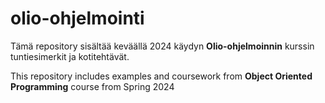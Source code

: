 # olio-ohjelmointi

Tämä repository sisältää keväällä 2024 käydyn **Olio-ohjelmoinnin** kurssin tuntiesimerkit ja kotitehtävät.

This repository includes examples and coursework from **Object Oriented Programming** course from Spring 2024
